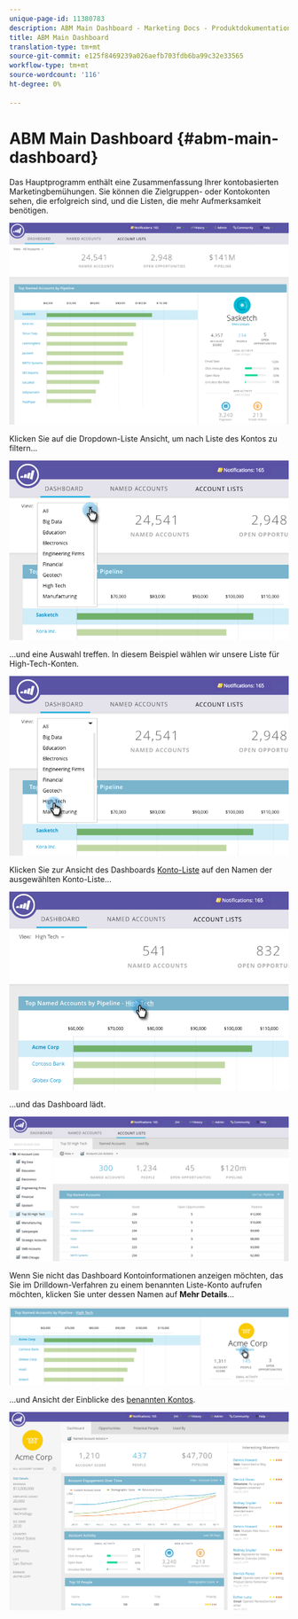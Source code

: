 ```yaml
---
unique-page-id: 11380783
description: ABM Main Dashboard - Marketing Docs - Produktdokumentation
title: ABM Main Dashboard
translation-type: tm+mt
source-git-commit: e125f8469239a026aefb703fdb6ba99c32e33565
workflow-type: tm+mt
source-wordcount: '116'
ht-degree: 0%

---
```



# ABM Main Dashboard {#abm-main-dashboard}

Das Hauptprogramm enthält eine Zusammenfassung Ihrer kontobasierten Marketingbemühungen. Sie können die Zielgruppen- oder Kontokonten sehen, die erfolgreich sind, und die Listen, die mehr Aufmerksamkeit benötigen.

![](assets/one.png)

Klicken Sie auf die Dropdown-Liste Ansicht, um nach Liste des Kontos zu filtern...

![](assets/two.png)

...und eine Auswahl treffen. In diesem Beispiel wählen wir unsere Liste für High-Tech-Konten.

![](assets/three.png)

Klicken Sie zur Ansicht des Dashboards [Konto-Liste](/help/marketo/product-docs/account-based-marketing/measure/account-list-insights.md#account-list-dashboard) auf den Namen der ausgewählten Konto-Liste...

![](assets/four.png)

...und das Dashboard lädt.

![](assets/five.png)

Wenn Sie nicht das Dashboard Kontoinformationen anzeigen möchten, das Sie im Drilldown-Verfahren zu einem benannten Liste-Konto aufrufen möchten, klicken Sie unter dessen Namen auf **Mehr Details**...

![](assets/six.png)

...und Ansicht der Einblicke des [benannten Kontos](/help/marketo/product-docs/account-based-marketing/measure/named-account-insights.md).

![](assets/seven.png)
